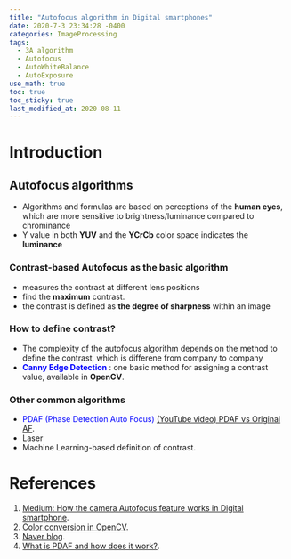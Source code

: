 ```yaml
---
title: "Autofocus algorithm in Digital smartphones"
date: 2020-7-3 23:34:28 -0400
categories: ImageProcessing
tags:
  - 3A algorithm
  - Autofocus
  - AutoWhiteBalance
  - AutoExposure
use_math: true
toc: true
toc_sticky: true
last_modified_at: 2020-08-11
---
```


# Introduction 
  
  
## Autofocus algorithms 

  * Algorithms and formulas are based on perceptions of the **human eyes**, which are more sensitive to brightness/luminance compared to chrominance   
  * Y value in both **YUV** and the **YCrCb** color space indicates the **luminance**  
  
  
### Contrast-based Autofocus as the basic algorithm 
  
  * measures the contrast at different lens positions 
  * find the **maximum** contrast. 
  * the contrast is defined as **the degree of sharpness** within an image 
  
  
### How to define contrast? 

  * The complexity of the autofocus algorithm depends on the method to define the contrast, which is differene from company to company   
  * <span style="color:blue"> **Canny Edge Detection**  </span>: one basic method for assigning a contrast value, available in **OpenCV**.  
 
 
### Other common algorithms 
 
  * <span style="color:blue"> PDAF (Phase Detection Auto Focus) </span>  [(YouTube video) PDAF vs Original AF](https://www.youtube.com/watch?v=IZ3Wdq8S1O0).  
  * Laser   
  * Machine Learning-based definition of contrast.   


  

  
  
# References 
  1. [Medium: How the camera Autofocus feature works in Digital smartphone](https://medium.com/@sedara/how-the-camera-autofocus-feature-works-in-digital-smartphones-8382d511996c#e3b6).  
  2. [Color conversion in OpenCV](https://docs.opencv.org/3.1.0/de/d25/imgproc_color_conversions.html).  
  3. [Naver blog](https://m.blog.naver.com/PostView.nhn?blogId=pamtek&logNo=220647682375&proxyReferer=https:%2F%2Fwww.google.com%2F).  
  4. [What is PDAF and how does it work?](https://www.androidauthority.com/how-pdaf-works-1102272/). 
  
  
  
  
     
   
  
 
  
